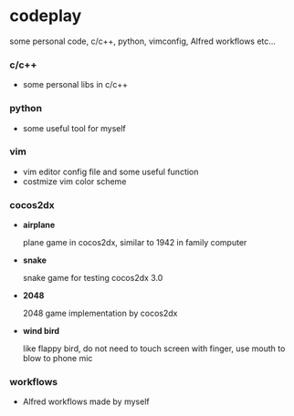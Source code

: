 
codeplay
===========

some personal code, c/c++, python, vimconfig, Alfred workflows etc...

### c/c++

- some personal libs in c/c++

### python

- some useful tool for myself

### vim

- vim editor config file and some useful function
- costmize vim color scheme

### cocos2dx

- **airplane**

  plane game in cocos2dx, similar to 1942 in family computer

- **snake**

  snake game for testing cocos2dx 3.0

- **2048**

  2048 game implementation by cocos2dx

- **wind bird**

  like flappy bird, do not need to touch screen with finger, use mouth to blow to phone mic

### workflows

- Alfred workflows made by myself
